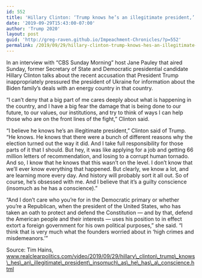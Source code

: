```yaml
---
id: 552
title: 'Hillary Clinton: ‘Trump knows he’s an illegitimate president,’ ‘Insomuch as he has a conscience’'
date: '2019-09-29T15:43:00-07:00'
author: 'Trump 2020'
layout: post
guid: 'http://greg-raven.github.io/Impeachment-Chronicles/?p=552'
permalink: /2019/09/29/hillary-clinton-trump-knows-hes-an-illegitimate-president-insomuch-as-he-has-a-conscience/
---
```


In an interview with “CBS Sunday Morning” host Jane Pauley that aired Sunday, former Secretary of State and Democratic presidential candidate Hillary Clinton talks about the recent accusation that President Trump inappropriately pressured the president of Ukraine for information about the Biden family’s deals with an energy country in that country.

“I can’t deny that a big part of me cares deeply about what is happening in the country, and I have a big fear the damage that is being done to our future, to our values, our institutions, and try to think of ways I can help those who are on the front lines of the fight,” Clinton said.

“I believe he knows he’s an illegitimate president,” Clinton said of Trump. “He knows. He knows that there were a bunch of different reasons why the election turned out the way it did. And I take full responsibility for those parts of it that I should. But hey, it was like applying for a job and getting 66 million letters of recommendation, and losing to a corrupt human tornado. And so, I know that he knows that this wasn’t on the level. I don’t know that we’ll ever know everything that happened. But clearly, we know a lot, and are learning more every day. And history will probably sort it all out. So of course, he’s obsessed with me. And I believe that it’s a guilty conscience (insomuch as he has a conscience).”

“And I don’t care who you’re for in the Democratic primary or whether you’re a Republican, when the president of the United States, who has taken an oath to protect and defend the Constitution — and by that, defend the American people and their interests — uses his position to in effect extort a foreign government for his own political purposes,” she said. “I think that is very much what the founders worried about in ‘high crimes and misdemeanors.’”

Source: Tim Hains, www.realclearpolitics.com/video/2019/09/29/hillary\_clinton\_trump\_knows\_hes\_an\_illegitimate\_president\_insomuch\_as\_he\_has\_a\_conscience.html